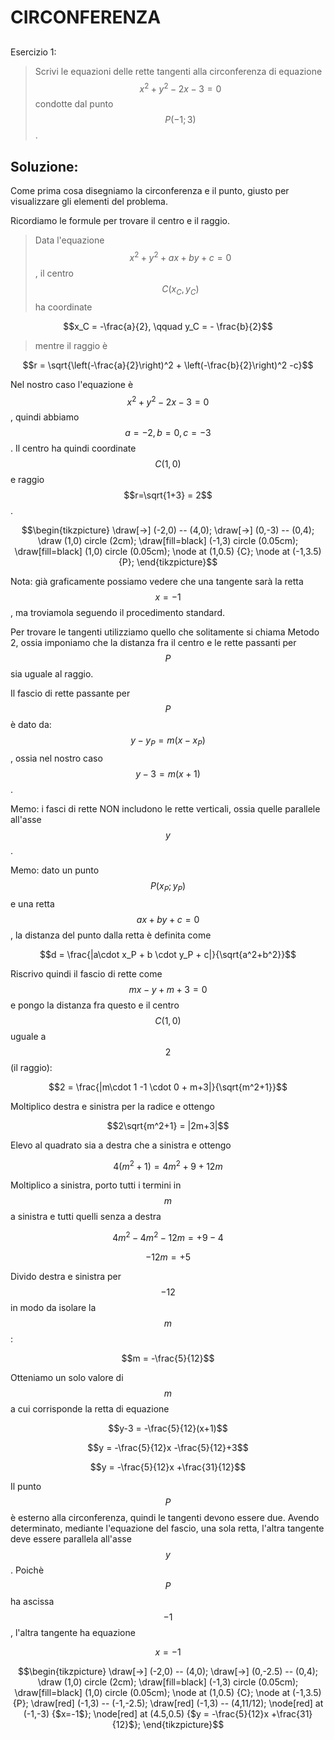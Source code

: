 ﻿# CIRCONFERENZA

<!--Upmath extremely simplifies this task by using Markdown and LaTeX. It converts the Markdown syntax extended with LaTeX equations support into HTML code you can publish anywhere on the web.-->

<!--![Paper written in LaTeX](/i/latex.jpg)-->

## 

Esercizio 1:

> Scrivi le equazioni delle rette tangenti alla circonferenza di equazione $$x^2+y^2-2x-3 = 0$$ condotte dal punto $$P(-1;3)$$.

## Soluzione: 

Come prima cosa disegniamo la circonferenza e il punto, giusto per visualizzare gli elementi del problema.

Ricordiamo le formule per trovare il centro e il raggio.

> Data l'equazione $$x^2+y^2+ax+by+c=0$$, il centro $$C(x_C,y_C)$$ ha coordinate

$$x_C = -\frac{a}{2}, \qquad y_C = - \frac{b}{2}$$

>mentre il raggio è 

$$r = \sqrt{\left(-\frac{a}{2}\right)^2 + \left(-\frac{b}{2}\right)^2 -c}$$

Nel nostro caso l'equazione è $$x^2+y^2-2x-3=0$$, quindi abbiamo $$a=-2,b=0,c=-3$$. Il centro ha quindi coordinate $$C(1,0)$$ e raggio $$r=\sqrt{1+3} = 2$$.

$$\begin{tikzpicture}
\draw[->] (-2,0) -- (4,0);
\draw[->] (0,-3) -- (0,4);
\draw (1,0) circle (2cm);
\draw[fill=black] (-1,3) circle (0.05cm);
\draw[fill=black] (1,0) circle (0.05cm);
\node at (1,0.5) {C};
\node at (-1,3.5) {P};
\end{tikzpicture}$$

Nota: già graficamente possiamo vedere che una tangente sarà la retta $$x=-1$$, ma troviamola seguendo il procedimento standard. 

Per trovare le tangenti utilizziamo quello che solitamente si chiama Metodo 2, ossia imponiamo che la distanza fra il centro e le rette passanti per $$P$$ sia uguale al raggio.

Il fascio di rette passante per $$P$$ è dato da: $$y-y_P = m(x-x_P)$$, ossia nel nostro caso $$y-3 = m(x+1)$$.

Memo: i fasci di rette NON includono le rette verticali, ossia quelle parallele all'asse $$y$$.

Memo: dato un punto $$P(x_P;y_P)$$ e una retta $$ax+by+c = 0$$, la distanza del punto dalla retta è definita come 

$$d = \frac{|a\cdot x_P + b \cdot y_P + c|}{\sqrt{a^2+b^2}}$$

Riscrivo quindi il fascio di rette come $$mx-y+m+3 = 0$$ e pongo la distanza fra questo e il centro $$C(1,0)$$ uguale a $$2$$ (il raggio):

$$2 = \frac{|m\cdot 1 -1 \cdot 0 + m+3|}{\sqrt{m^2+1}}$$

Moltiplico destra e sinistra per la radice e ottengo

$$2\sqrt{m^2+1} = |2m+3|$$

Elevo al quadrato sia a destra che a sinistra e ottengo 

$$4(m^2+1) = 4m^2+9+12m$$

Moltiplico a sinistra, porto tutti i termini in $$m$$ a sinistra e tutti quelli senza a destra

$$4m^2 - 4m^2 - 12m = +9-4$$ 

$$-12m = +5$$

Divido destra e sinistra per $$-12$$ in modo da isolare la $$m$$:

$$m = -\frac{5}{12}$$

Otteniamo un solo valore di $$m$$ a cui corrisponde la retta di equazione 

$$y-3 = -\frac{5}{12}(x+1)$$

$$y = -\frac{5}{12}x -\frac{5}{12}+3$$

$$y = -\frac{5}{12}x +\frac{31}{12}$$

Il punto $$P$$ è esterno alla circonferenza, quindi le tangenti devono essere due. Avendo determinato, mediante l'equazione del fascio, una sola retta, l'altra tangente deve essere parallela all'asse $$y$$.  Poichè $$P$$ ha ascissa $$-1$$, l'altra tangente ha equazione

$$x=-1$$

$$\begin{tikzpicture}
\draw[->] (-2,0) -- (4,0);
\draw[->] (0,-2.5) -- (0,4);
\draw (1,0) circle (2cm);
\draw[fill=black] (-1,3) circle (0.05cm);
\draw[fill=black] (1,0) circle (0.05cm);
\node at (1,0.5) {C};
\node at (-1,3.5) {P};
\draw[red] (-1,3) -- (-1,-2.5);
\draw[red] (-1,3) -- (4,11/12);
\node[red] at (-1,-3) {$x=-1$};
\node[red] at (4.5,0.5) {$y = -\frac{5}{12}x +\frac{31}{12}$};
\end{tikzpicture}$$

<!--ossia mettiamo a sistema la circonferenza con il fascio di rette passante per $$P$$ e poi poniamo $$\Delta = 0$$.
Il fascio di rette passante per $$P$$ è dato da: $$y-3 = m(x+1)$$
Lo metto a sistema con la circonferenza:
$$\begin{align*}
&\begin{cases}
y-3 = mx +m \\
x^2+y^2-2x-3=0
\end{cases}
\end{align*}$$
Isolo $$y$$ e lo sostituisco nella seconda equazione:
$$
&\begin{cases}
y = mx +m +3\\
x^2+(mx +m +3)^2-2x-3=0
\end{cases}
\end{align*}$$
Considero ora solo l'equazione $$x^2+(mx +m +3)^2-2x-3=0$$
$$\begin{align*}
& x^2+(mx +m +3)^2-2x-3=0 \\
& x^2 +m^2x^2+m^2x+3mx+m^2x+m^2+3m+3mx+3m+9-2x-3 = 0 \\
& (1+m^2)x^2 + (m^2+3m+m^2-2)x +m^2+3m+3m+9-3 = 0 \\
& \underbrace{(1+m^2)}_{a}x^2 +\underbrace{(2m^2+3m-2)}_{b}x+\underbrace{m^2+6m+6}_{c}=0
\end{align*}$$
Abbiamo quindi un'equazione di secondo grado in cui dobbiamo imporre il delta uguale a zero. Ricordiamo che $$\Delta = b^2-4ac$$.
$$\begin{align*}
\Delta & = (2m^2+3m-2)^2-4(1+m^2)(m^2+6m+6) \\
& = 4m^4+6m^3-4m^2+6m^3+9m^2-6m-4m^2-6m+4-4(m^2+6m+6+m^4+6m^3+6m^2) \\
& = 4m^4+12m^3+m^2-12m+4 -4m^2-24m-24-4m^4-24m^3-24m^2 \\
& = -12m^3-27m^2-36m-24
\end{align*}$$
Porre $$\Delta = 0$$ significa risolvere $$-12m^3-27m^2-36m-24 = 0$$.
$$\begin{align*}
-12m^3-27m^2-36m-24 & = 0 \\
-3(4m^3+9m^2+12m+8)& = 0 \\
4m^3+9m^2+12m+8 & = 0
\end{align*}$$-->